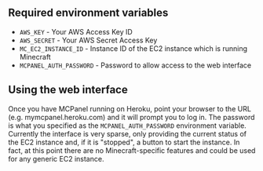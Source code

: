 Required environment variables
------------------------------

- `AWS_KEY` - Your AWS Access Key ID
- `AWS_SECRET` - Your AWS Secret Access Key
- `MC_EC2_INSTANCE_ID` - Instance ID of the EC2 instance which is running Minecraft
- `MCPANEL_AUTH_PASSWORD` - Password to allow access to the web interface

Using the web interface
-----------------------

Once you have MCPanel running on Heroku, point your browser to the URL (e.g. mymcpanel.heroku.com) and it will prompt you to log in.
The password is what you specified as the `MCPANEL_AUTH_PASSWORD` environment variable.
Currently the interface is very sparse, only providing the current status of the EC2 instance and, if it is "stopped", a button to start the instance.
In fact, at this point there are no Minecraft-specific features and could be used for any generic EC2 instance.